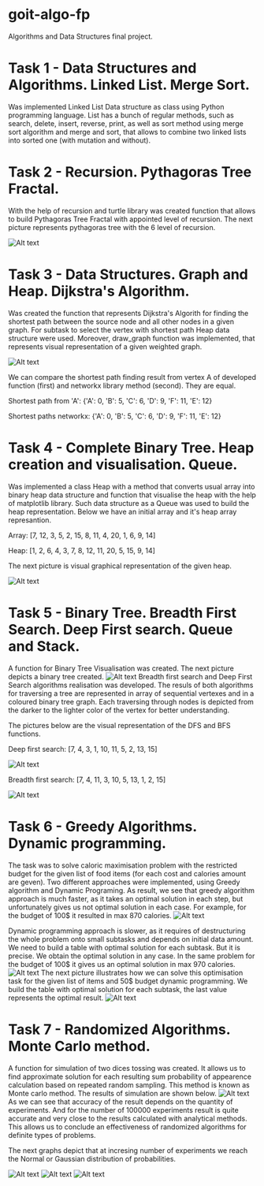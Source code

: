 # goit-algo-fp

Algorithms and Data Structures final project.

# Task 1 - Data Structures and Algorithms. Linked List. Merge Sort.

Was implemented Linked List Data structure as class using Python programming language. List has a bunch of regular methods, such as search, delete, insert, reverse, print, as well as sort method using merge sort algorithm and merge and sort, that allows to combine two linked lists into sorted one (with mutation and without).

# Task 2 - Recursion. Pythagoras Tree Fractal.

With the help of recursion and turtle library was created function that allows to build Pythagoras Tree Fractal with appointed level of recursion.
The next picture represents pythagoras tree with the 6 level of recursion.

![Alt text](images/pythagoras_tree_10.png)

# Task 3 - Data Structures. Graph and Heap. Dijkstra's Algorithm.

Was created the function that represents Dijkstra's Algorith for finding the shortest path between the source node and all other nodes in a given graph. For subtask to select the vertex with shortest path Heap data structure were used. Moreover, draw_graph function was implemented, that represents visual representation of a given weighted graph.

![Alt text](images/weighted-graph.png)

We can compare the shortest path finding result from vertex A of developed function (first) and networkx library method (second). They are equal.

Shortest path from 'A': {'A': 0, 'B': 5, 'C': 6, 'D': 9, 'F': 11, 'E': 12}

Shortest paths networkx: {'A': 0, 'B': 5, 'C': 6, 'D': 9, 'F': 11, 'E': 12}

# Task 4 - Complete Binary Tree. Heap creation and visualisation. Queue.

Was implemented a class Heap with a method that converts usual array into binary heap data structure and function that visualise the heap with the help of matplotlib library. Such data structure as a Queue was used to build the heap representation.
Below we have an initial array and it's heap array represantion.

Array: [7, 12, 3, 5, 2, 15, 8, 11, 4, 20, 1, 6, 9, 14]

Heap: [1, 2, 6, 4, 3, 7, 8, 12, 11, 20, 5, 15, 9, 14]

The next picture is visual graphical representation of the given heap.

![Alt text](images/heap-tree.png)

# Task 5 - Binary Tree. Breadth First Search. Deep First search. Queue and Stack.

A function for Binary Tree Visualisation was created. The next picture depicts a binary tree created.
![Alt text](images/binary-tree.png)
Breadth first search and Deep First Search algorithms realisation was developed. The resuls of both algorithms for traversing a tree are represented in array of sequential vertexes and in a coloured binary tree graph. Each traversing through nodes is depicted from the darker to the lighter color of the vertex for better understanding.

The pictures below are the visual representation of the DFS and BFS functions.

Deep first search: [7, 4, 3, 1, 10, 11, 5, 2, 13, 15]

![Alt text](images/deep-first-search.png)

Breadth first search: [7, 4, 11, 3, 10, 5, 13, 1, 2, 15]

![Alt text](images/breadth-first-search.png)

# Task 6 - Greedy Algorithms. Dynamic programming.

The task was to solve caloric maximisation problem with the restricted budget for the given list of food items (for each cost and calories amount are geven).
Two different approaches were implemented, using Greedy algorithm and Dynamic Programing.
As result, we see that greedy algorithm approach is much faster, as it takes an optimal solution in each step, but unfortunately gives us not optimal solution in each case. For example, for the budget of 100$ it resulted in max 870 calories.
![Alt text](images/greedy-algo-100.png)

Dynamic programming approach is slower, as it requires of destructuring the whole problem onto small subtasks and depends on initial data amount. We need to build a table with optimal solution for each subtask. But it is precise. We obtain the optimal solution in any case. In the same problem for the budget of 100$ it gives us an optimal solution in max 970 calories.
![Alt text](images/dynamic_prog.png)
The next picture illustrates how we can solve this optimisation task for the given list of items and 50$ budget dynamic programming. We build the table with optimal solution for each subtask, the last value represents the optimal result.
![Alt text](images/table-dyn-prog.png)

# Task 7 - Randomized Algorithms. Monte Carlo method.

A function for simulation of two dices tossing was created. It allows us to find approximate solution for each resulting sum probability of appearence calculation based on repeated random sampling. This method is known as Monte carlo method.
The results of simulation are shown below.
![Alt text](images/monte-carlo-method.png)
As we can see that accuracy of the result depends on the quantity of experiments. And for the number of 100000 experiments result is quite accurate and very close to the results calculated with analytical methods. This allows us to conclude an effectiveness of randomized algorithms for definite types of problems.

The next graphs depict that at incresing number of experiments we reach the Normal or Gaussian distribution of probabilities.

![Alt text](images/prob-distr-36.png)
![Alt text](images/prob-distr-1000.png)
![Alt text](images/prob-distr-100000.png)
